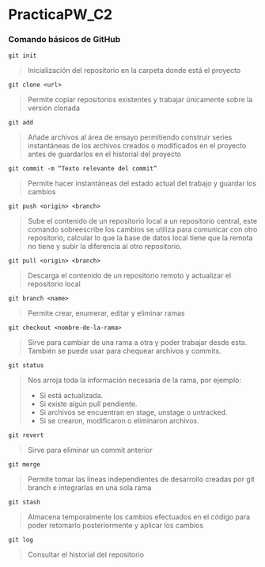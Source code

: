# PracticaPW_C2
### Comando básicos de GitHub
```
git init
```
> Inicialización del repositorio en la carpeta donde está el proyecto
```
git clone <url>
```
> Permite copiar repositorios existentes y trabajar únicamente sobre la versión clonada
```
git add 
```
> Añade archivos al área de ensayo permitiendo construir series instantáneas de los archivos creados o modificados en el proyecto antes de guardarlos en el historial del proyecto 
```
git commit -m “Texto relevante del commit”
```
> Permite hacer instantáneas del estado actual del trabajo y guardar los cambios 
```
git push <origin> <branch>
```
> Sube el contenido de un repositorio local a un repositorio central, este comando sobreescribe los cambios se utiliza para comunicar con otro repositorio, calcular lo que la base de datos local tiene que la remota no tiene y subir la diferencia al otro repositorio. 
```
git pull <origin> <branch>
```
> Descarga el contenido de un repositorio remoto y actualizar el repositorio local
```
git branch <name>
```
> Permite crear, enumerar, editar y eliminar ramas
```
git checkout <nombre-de-la-rama>
```
> Sirve para cambiar de una rama a otra y poder trabajar desde esta. También se puede usar para chequear archivos y commits.
```
git status
```
> Nos arroja toda la información necesaria de la rama, por ejemplo:
> - Si está actualizada.
> - Si existe algún pull pendiente.
> - Si archivos se encuentran en stage, unstage o untracked.
> - Si se crearon, modificaron o eliminaron archivos.
```
git revert
```
> Sirve para eliminar un commit anterior
```
git merge
```
> Permite tomar las líneas independientes de desarrollo creadas por git branch e integrarlas en una sola rama
```
git stash
```
> Almacena temporalmente los cambios efectuados en el código para poder retomarlo posteriormente y aplicar los cambios
```
git log
```
> Consultar el historial del repositorio 
